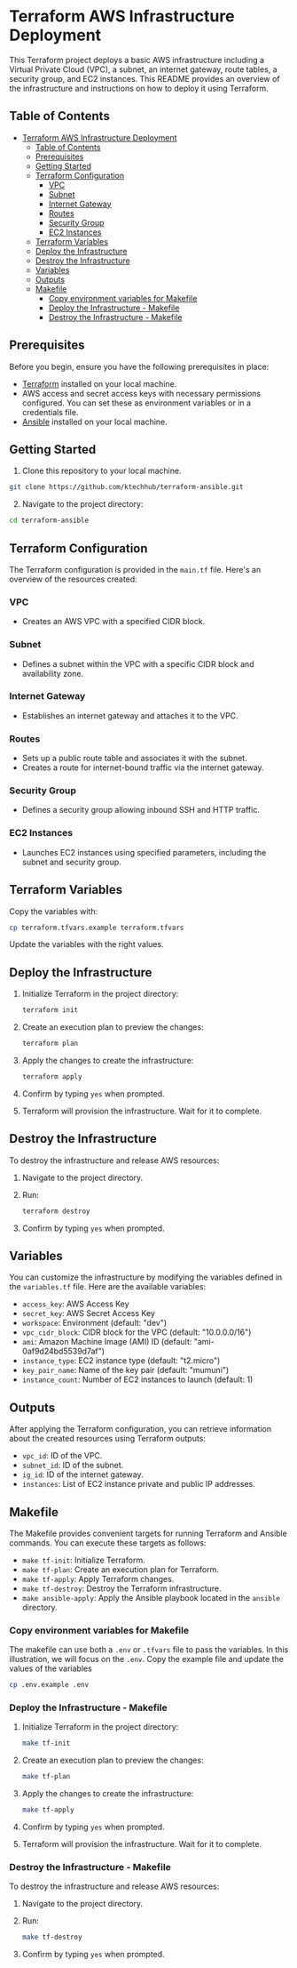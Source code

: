 # Terraform AWS Infrastructure Deployment

This Terraform project deploys a basic AWS infrastructure including a Virtual Private Cloud (VPC), a subnet, an internet gateway, route tables, a security group, and EC2 instances. This README provides an overview of the infrastructure and instructions on how to deploy it using Terraform.

## Table of Contents
- [Terraform AWS Infrastructure Deployment](#terraform-aws-infrastructure-deployment)
  - [Table of Contents](#table-of-contents)
  - [Prerequisites](#prerequisites)
  - [Getting Started](#getting-started)
  - [Terraform Configuration](#terraform-configuration)
    - [VPC](#vpc)
    - [Subnet](#subnet)
    - [Internet Gateway](#internet-gateway)
    - [Routes](#routes)
    - [Security Group](#security-group)
    - [EC2 Instances](#ec2-instances)
  - [Terraform Variables](#terraform-variables)
  - [Deploy the Infrastructure](#deploy-the-infrastructure)
  - [Destroy the Infrastructure](#destroy-the-infrastructure)
  - [Variables](#variables)
  - [Outputs](#outputs)
  - [Makefile](#makefile)
    - [Copy environment variables for Makefile](#copy-environment-variables-for-makefile)
    - [Deploy the Infrastructure - Makefile](#deploy-the-infrastructure---makefile)
    - [Destroy the Infrastructure - Makefile](#destroy-the-infrastructure---makefile)

## Prerequisites
Before you begin, ensure you have the following prerequisites in place:
- [Terraform](https://www.terraform.io/downloads.html) installed on your local machine.
- AWS access and secret access keys with necessary permissions configured. You can set these as environment variables or in a credentials file.
- [Ansible](https://docs.ansible.com/ansible/latest/installation_guide/intro_installation.html) installed on your local machine.

## Getting Started
1. Clone this repository to your local machine.
```sh
git clone https://github.com/ktechhub/terraform-ansible.git
```

2. Navigate to the project directory:
```sh
cd terraform-ansible
```

## Terraform Configuration
The Terraform configuration is provided in the `main.tf` file. Here's an overview of the resources created:

### VPC
- Creates an AWS VPC with a specified CIDR block.

### Subnet
- Defines a subnet within the VPC with a specific CIDR block and availability zone.

### Internet Gateway
- Establishes an internet gateway and attaches it to the VPC.

### Routes
- Sets up a public route table and associates it with the subnet.
- Creates a route for internet-bound traffic via the internet gateway.

### Security Group
- Defines a security group allowing inbound SSH and HTTP traffic.

### EC2 Instances
- Launches EC2 instances using specified parameters, including the subnet and security group.

## Terraform Variables
Copy the variables with:
```sh
cp terraform.tfvars.example terraform.tfvars
```
Update the variables with the right values.


## Deploy the Infrastructure
1. Initialize Terraform in the project directory:
   ```sh
   terraform init
   ```

2. Create an execution plan to preview the changes:
   ```sh
   terraform plan
   ```

3. Apply the changes to create the infrastructure:
   ```sh
   terraform apply
   ```

4. Confirm by typing `yes` when prompted.

5. Terraform will provision the infrastructure. Wait for it to complete.

## Destroy the Infrastructure
To destroy the infrastructure and release AWS resources:

1. Navigate to the project directory.

2. Run:
   ```sh
   terraform destroy
   ```

3. Confirm by typing `yes` when prompted.

## Variables
You can customize the infrastructure by modifying the variables defined in the `variables.tf` file. Here are the available variables:

- `access_key`: AWS Access Key
- `secret_key`: AWS Secret Access Key
- `workspace`: Environment (default: "dev")
- `vpc_cidr_block`: CIDR block for the VPC (default: "10.0.0.0/16")
- `ami`: Amazon Machine Image (AMI) ID (default: "ami-0af9d24bd5539d7af")
- `instance_type`: EC2 instance type (default: "t2.micro")
- `key_pair_name`: Name of the key pair (default: "mumuni")
- `instance_count`: Number of EC2 instances to launch (default: 1)

## Outputs
After applying the Terraform configuration, you can retrieve information about the created resources using Terraform outputs:

- `vpc_id`: ID of the VPC.
- `subnet_id`: ID of the subnet.
- `ig_id`: ID of the internet gateway.
- `instances`: List of EC2 instance private and public IP addresses.



## Makefile
The Makefile provides convenient targets for running Terraform and Ansible commands. You can execute these targets as follows:

- `make tf-init`: Initialize Terraform.
- `make tf-plan`: Create an execution plan for Terraform.
- `make tf-apply`: Apply Terraform changes.
- `make tf-destroy`: Destroy the Terraform infrastructure.
- `make ansible-apply`: Apply the Ansible playbook located in the `ansible` directory.

### Copy environment variables for Makefile
The makefile can use both a `.env` or `.tfvars` file to pass the variables. In this illustration, we will focus on the `.env`. Copy the example file and update the values of the variables
```sh
cp .env.example .env
```

### Deploy the Infrastructure - Makefile
1. Initialize Terraform in the project directory:
   ```sh
   make tf-init
   ```

2. Create an execution plan to preview the changes:
   ```sh
   make tf-plan
   ```

3. Apply the changes to create the infrastructure:
   ```sh
   make tf-apply
   ```

4. Confirm by typing `yes` when prompted.

5. Terraform will provision the infrastructure. Wait for it to complete.

### Destroy the Infrastructure - Makefile
To destroy the infrastructure and release AWS resources:

1. Navigate to the project directory.

2. Run:
   ```sh
   make tf-destroy
   ```

3. Confirm by typing `yes` when prompted.
